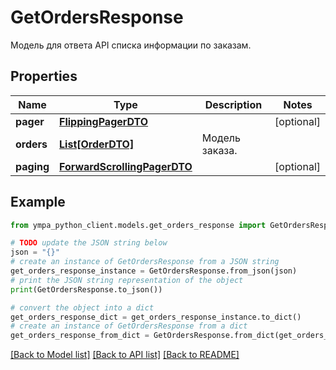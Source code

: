 # GetOrdersResponse

Модель для ответа API списка информации по заказам.

## Properties

Name | Type | Description | Notes
------------ | ------------- | ------------- | -------------
**pager** | [**FlippingPagerDTO**](FlippingPagerDTO.md) |  | [optional] 
**orders** | [**List[OrderDTO]**](OrderDTO.md) | Модель заказа.  | 
**paging** | [**ForwardScrollingPagerDTO**](ForwardScrollingPagerDTO.md) |  | [optional] 

## Example

```python
from ympa_python_client.models.get_orders_response import GetOrdersResponse

# TODO update the JSON string below
json = "{}"
# create an instance of GetOrdersResponse from a JSON string
get_orders_response_instance = GetOrdersResponse.from_json(json)
# print the JSON string representation of the object
print(GetOrdersResponse.to_json())

# convert the object into a dict
get_orders_response_dict = get_orders_response_instance.to_dict()
# create an instance of GetOrdersResponse from a dict
get_orders_response_from_dict = GetOrdersResponse.from_dict(get_orders_response_dict)
```
[[Back to Model list]](../README.md#documentation-for-models) [[Back to API list]](../README.md#documentation-for-api-endpoints) [[Back to README]](../README.md)


